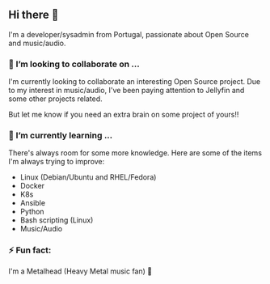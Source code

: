 ## Hi there 👋

<!--
**thehaniak/thehaniak** is a ✨ _special_ ✨ repository because its `README.md` (this file) appears on your GitHub profile.

Here are some ideas to get you started:

- 🔭 I’m currently working on ...
- 🌱 I’m currently learning ...
- 👯 I’m looking to collaborate on ...
- 🤔 I’m looking for help with ...
- 💬 Ask me about ...
- 📫 How to reach me: ...
- 😄 Pronouns: ...
- ⚡ Fun fact: ...
-->

I'm a developer/sysadmin from Portugal, passionate about Open Source and music/audio.

### 👯 I’m looking to collaborate on ...

I'm currently looking to collaborate an interesting Open Source project.
Due to my interest in music/audio, I've been paying attention to Jellyfin and some other projects related.

But let me know if you need an extra brain on some project of yours!!

### 🌱 I’m currently learning ...

There's always room for some more knowledge.
Here are some of the items I'm always trying to improve:
  - Linux (Debian/Ubuntu and RHEL/Fedora)
  - Docker
  - K8s
  - Ansible
  - Python
  - Bash scripting (Linux)
  - Music/Audio

### ⚡ Fun fact: 
I'm a Metalhead (Heavy Metal music fan) :metal:
